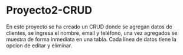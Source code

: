 # Proyecto2-CRUD

En este proyecto se ha creado un CRUD donde se agregan datos de clientes, se ingresa el nombre, email y teléfono, una vez agregados se muestra de forma inmediata en una tabla. Cada linea de datos tiene la opcion de editar y eliminar.

